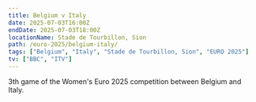 ```yaml
---
title: Belgium v Italy
date: 2025-07-03T16:00Z
endDate: 2025-07-03T18:00Z
locationName: Stade de Tourbillon, Sion
path: /euro-2025/belgium-italy/
tags: ["Belgium", "Italy", "Stade de Tourbillon, Sion", "EURO 2025"]
tv: ["BBC", "ITV"]
---
```

3th game of the Women's Euro 2025 competition between Belgium and Italy. 